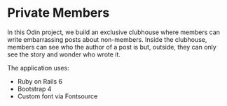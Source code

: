 # Private Members

In this Odin project, we build an exclusive clubhouse where members can write embarrassing posts about non-members. Inside the clubhouse, members can see who the author of a post is but, outside, they can only see the story and wonder who wrote it.

The application uses:
- Ruby on Rails 6
- Bootstrap 4
- Custom font via Fontsource
